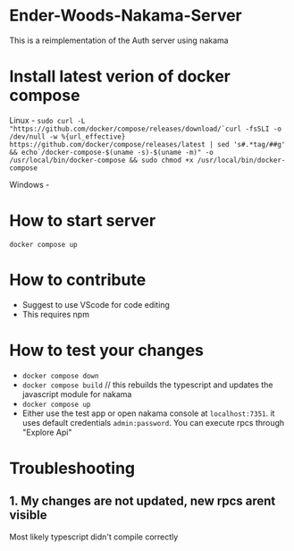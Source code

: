 # Ender-Woods-Nakama-Server
This is a reimplementation of the Auth server using nakama

# Install latest verion of docker compose
Linux - ```sudo curl -L "https://github.com/docker/compose/releases/download/`curl -fsSLI -o /dev/null -w %{url_effective} https://github.com/docker/compose/releases/latest | sed 's#.*tag/##g' && echo`/docker-compose-$(uname -s)-$(uname -m)" -o /usr/local/bin/docker-compose && sudo chmod +x /usr/local/bin/docker-compose```

Windows - 

# How to start server
`docker compose up`
# How to contribute
 - Suggest to use VScode for code editing
 - This requires npm
# How to test your changes
 - `docker compose down`
 - `docker compose build` // this rebuilds the typescript and updates the javascript module for nakama
 - `docker compose up`
 - Either use the test app or open nakama console at `localhost:7351`. it uses default credentials `admin:password`.
 You can execute rpcs through "Explore Api"
# Troubleshooting
## 1. My changes are not updated, new rpcs arent visible
Most likely typescript didn't compile correctly
